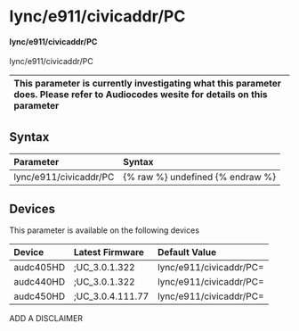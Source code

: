 ﻿---
description: lync/e911/civicaddr/PC
search: false
---

# lync/e911/civicaddr/PC

#### lync/e911/civicaddr/PC

lync/e911/civicaddr/PC


| This parameter is currently investigating what this parameter does. Please refer to Audiocodes wesite for details on this parameter | 
| :--- |

## Syntax
| Parameter | Syntax |
| :--- | :--- |
|lync/e911/civicaddr/PC | {% raw %} undefined {% endraw %}|

## Devices
This parameter is available on the following devices

| Device | Latest Firmware | Default Value |
|:---|:---|:---|
| audc405HD | ;UC_3.0.1.322 | lync/e911/civicaddr/PC= 
| audc440HD | ;UC_3.0.1.322 | lync/e911/civicaddr/PC= 
| audc450HD | ;UC_3.0.4.111.77 | lync/e911/civicaddr/PC= 

ADD A DISCLAIMER
